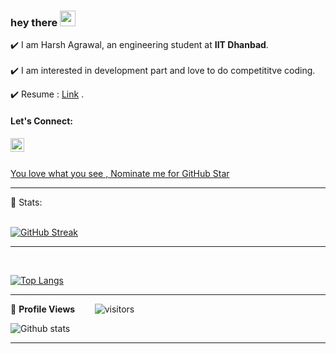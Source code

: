 
### hey there <img src="https://media.giphy.com/media/hvRJCLFzcasrR4ia7z/giphy.gif" width="25px">
 
✔️ I am Harsh Agrawal, an engineering student at **IIT Dhanbad**.
<br><br>
✔️ I am interested in development part and love to do competititve coding.
<!-- ✔️ Curious to Know About me? https://tanuagrawal-portfolio.herokuapp.com/ . -->

✔️ Resume : [Link](https://docs.google.com/document/d/18ZfiZObJ7d4jcFWPNpUyCT2xZ7ORb9DJ/edit) .
<br>

####  Let's Connect: 
 
<!-- <a href="https://www.instagram.com/me_tanu_agrawal/">
  <img align="left" alt="Tanu's Instagram" width="22px" src="https://raw.githubusercontent.com/hussainweb/hussainweb/main/icons/instagram.png" />
</a><a href="https://twitter.com/me_tanu_agrawal">
  <img align="left" alt="Tanu Agrawal | Twitter" width="22px" src="https://raw.githubusercontent.com/peterthehan/peterthehan/master/assets/twitter.svg" /> -->
</a><a href="https://www.linkedin.com/in/harsh-agrawal-b9513820a//">
  <img align="left" alt="Harsh's LinkedIN" width="22px" src="https://raw.githubusercontent.com/peterthehan/peterthehan/master/assets/linkedin.svg" />
</a>
<br>
<br>
<!--NOMINATION FOR STAR GIT LINK CODE-->
<a href="https://stars.github.com/nominate/">You love what you see , Nominate me for GitHub Star </a>

<hr>
 
 <!-- STATISTICS ABOUT PROFILE -->

 📶 Stats:<br><br>
 
 
<!--  CONTRIBUTION AND STREAK BLOCK -->
 [![GitHub Streak](https://github-readme-streak-stats.herokuapp.com/?user=CandidateMaster2002&currStreakNum=2FD3EB&fire=pink&sideLabels=F00&theme=nightowl)](https://git.io/streak-stats)       
         

---
 



<br>

<!--  TOP LANGUAGES STATISTICS -->
 [![Top Langs](https://github-readme-stats.vercel.app/api/top-langs/?username=CandidateMaster2002&theme=dark&layout=compact&align=right&width=40%)](https://github.com/anuraghazra/github-readme-stats)
 
 ---
 
<!--  PROFILES VIEWS -->
🌱 **Profile Views**&nbsp;&nbsp;&nbsp;&nbsp;&nbsp;&nbsp;&nbsp;
![visitors](https://profile-counter.glitch.me/CandidateMaster2002/count.svg?align=center)


<!-- GITHUB STATISTICS -->
 ![Github stats](https://github-readme-stats.vercel.app/api?username=CandidateMaster2002&theme=radical)  
 
 <hr>

